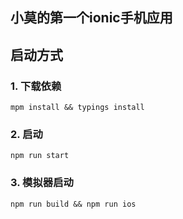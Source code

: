 ## 小莫的第一个ionic手机应用

## 启动方式
### 1. 下载依赖
`mpm install && typings install`
### 2. 启动
`npm run start`
### 3. 模拟器启动
`npm run build && npm run ios`
